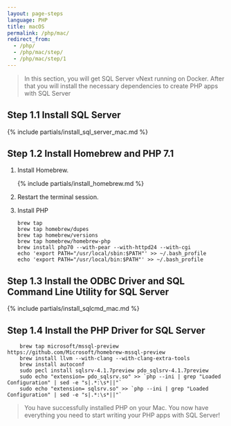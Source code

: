 ```yaml
---
layout: page-steps
language: PHP
title: macOS
permalink: /php/mac/
redirect_from:
  - /php/
  - /php/mac/step/
  - /php/mac/step/1
---
```


> In this section, you will get SQL Server vNext running on Docker. After that you will install the necessary dependencies to create PHP apps with SQL Server

## Step 1.1 Install SQL Server
{% include partials/install_sql_server_mac.md %}

## Step 1.2 Install Homebrew and PHP 7.1

1. Install Homebrew.

    {% include partials/install_homebrew.md %}

2. Restart the terminal session.

3. Install PHP

    ```terminal
    brew tap 
    brew tap homebrew/dupes
    brew tap homebrew/versions
    brew tap homebrew/homebrew-php
    brew install php70 --with-pear --with-httpd24 --with-cgi
    echo 'export PATH="/usr/local/sbin:$PATH"' >> ~/.bash_profile
    echo 'export PATH="/usr/local/bin:$PATH"' >> ~/.bash_profile
    ```

## Step 1.3 Install the ODBC Driver and SQL Command Line Utility for SQL Server

{% include partials/install_sqlcmd_mac.md %}

## Step 1.4 Install the PHP Driver for SQL Server

```terminal
    brew tap microsoft/mssql-preview https://github.com/Microsoft/homebrew-mssql-preview
    brew install llvm --with-clang --with-clang-extra-tools
    brew install autoconf
    sudo pecl install sqlsrv-4.1.7preview pdo_sqlsrv-4.1.7preview
    sudo echo "extension= pdo_sqlsrv.so" >> `php --ini | grep "Loaded Configuration" | sed -e "s|.*:\s*||"`
    sudo echo "extension= sqlsrv.so" >> `php --ini | grep "Loaded Configuration" | sed -e "s|.*:\s*||"`
```
    
> You have successfully installed PHP on your Mac. You now have everything you need to start writing your PHP apps with SQL Server!
